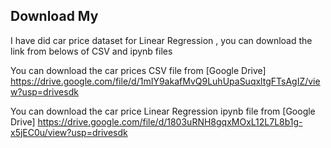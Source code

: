 ## Download My 
I have did car price dataset for Linear Regression , you can download the link from belows of CSV and ipynb files 

You can download the car prices CSV file  from [Google Drive] https://drive.google.com/file/d/1mIY9akafMvQ9LuhUpaSuqxltgFTsAgIZ/view?usp=drivesdk

You can download the car price Linear Regression ipynb file  from [Google Drive] https://drive.google.com/file/d/1803uRNH8gqxMOxL12L7L8b1g-x5jEC0u/view?usp=drivesdk
